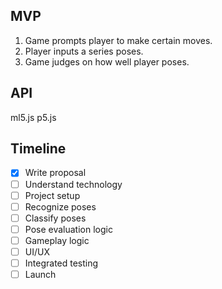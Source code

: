 ## MVP
1. Game prompts player to make certain moves.
2. Player inputs a series poses.
3. Game judges on how well player poses.

## API
ml5.js
p5.js

## Timeline
- [x] Write proposal
- [ ] Understand technology
- [ ] Project setup
- [ ] Recognize poses
- [ ] Classify poses
- [ ] Pose evaluation logic
- [ ] Gameplay logic
- [ ] UI/UX
- [ ] Integrated testing
- [ ] Launch
